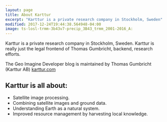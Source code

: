 ```yaml
---
layout: page
title: About Karttur
excerpt: "Karttur is a private research company in Stockholm, Sweden"
modified: 2017-12-24T19:44:38.564948-04:00
image: ts-losl-trmm-3b43v7-precip_3B43_trmm_2001-2016_A:
---
```



Karttur is a private research company in Stockholm, Sweden. Karttur is really just the legal frontend of Thomas Gumbricht, backend, research efforts.

The Geo Imagine Developer blog is maintained by Thomas Gumbricht (Karttur AB) [karttur.com](https://karttur.com/)

## Karttur is all about:

* Satellite image processing.
* Combining satellite images and ground data.
* Understanding Earth as a natural system.
* Improved resource management by harvesting local knowledge.

